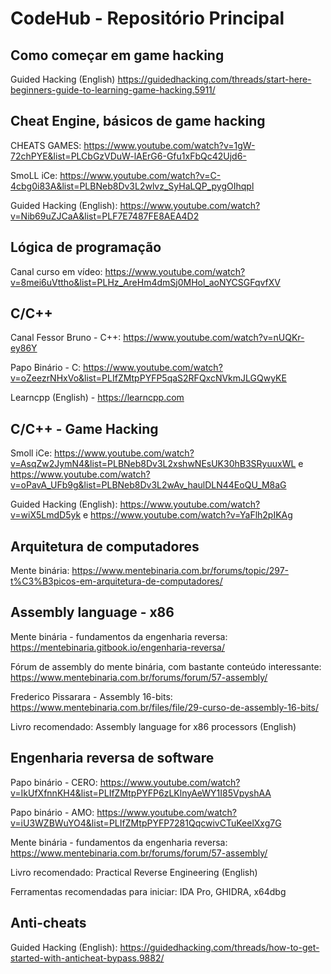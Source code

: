 # CodeHub - Repositório Principal


## Como começar em game hacking

Guided Hacking (English) https://guidedhacking.com/threads/start-here-beginners-guide-to-learning-game-hacking.5911/


## Cheat Engine, básicos de game hacking
CHEATS GAMES: https://www.youtube.com/watch?v=1gW-72chPYE&list=PLCbGzVDuW-lAErG6-Gfu1xFbQc42Ujd6-

SmoLL iCe: https://www.youtube.com/watch?v=C-4cbg0i83A&list=PLBNeb8Dv3L2wlvz_SyHaLQP_pygOIhqpl

Guided Hacking (English): https://www.youtube.com/watch?v=Nib69uZJCaA&list=PLF7E7487FE8AEA4D2


## Lógica de programação
Canal curso em vídeo: https://www.youtube.com/watch?v=8mei6uVttho&list=PLHz_AreHm4dmSj0MHol_aoNYCSGFqvfXV


## C/C++
Canal Fessor Bruno - C++: https://www.youtube.com/watch?v=nUQKr-ey86Y

Papo Binário - C: https://www.youtube.com/watch?v=oZeezrNHxVo&list=PLIfZMtpPYFP5qaS2RFQxcNVkmJLGQwyKE

Learncpp (English) - https://learncpp.com


## C/C++ - Game Hacking
Smoll iCe: https://www.youtube.com/watch?v=AsqZw2JymN4&list=PLBNeb8Dv3L2xshwNEsUK30hB3SRyuuxWL e https://www.youtube.com/watch?v=oPavA_UFb9g&list=PLBNeb8Dv3L2wAv_haulDLN44EoQU_M8aG

Guided Hacking (English): https://www.youtube.com/watch?v=wiX5LmdD5yk e https://www.youtube.com/watch?v=YaFlh2pIKAg


## Arquitetura de computadores
Mente binária: https://www.mentebinaria.com.br/forums/topic/297-t%C3%B3picos-em-arquitetura-de-computadores/


## Assembly language - x86
Mente binária - fundamentos da engenharia reversa: https://mentebinaria.gitbook.io/engenharia-reversa/

Fórum de assembly do mente binária, com bastante conteúdo interessante: https://www.mentebinaria.com.br/forums/forum/57-assembly/

Frederico Pissarara - Assembly 16-bits: https://www.mentebinaria.com.br/files/file/29-curso-de-assembly-16-bits/

Livro recomendado: Assembly language for x86 processors (English)


## Engenharia reversa de software
Papo binário - CERO: https://www.youtube.com/watch?v=IkUfXfnnKH4&list=PLIfZMtpPYFP6zLKlnyAeWY1I85VpyshAA

Papo binário - AMO: https://www.youtube.com/watch?v=iU3WZBWuYO4&list=PLIfZMtpPYFP7281QqcwivCTuKeelXxg7G

Mente binária - fundamentos da engenharia reversa: https://www.mentebinaria.com.br/forums/forum/57-assembly/

Livro recomendado: Practical Reverse Engineering (English)

Ferramentas recomendadas para iniciar: IDA Pro, GHIDRA, x64dbg


## Anti-cheats
Guided Hacking (English): https://guidedhacking.com/threads/how-to-get-started-with-anticheat-bypass.9882/
